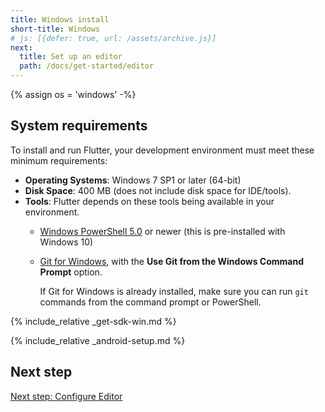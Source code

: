 ```yaml
---
title: Windows install
short-title: Windows
# js: [{defer: true, url: /assets/archive.js}]
next:
  title: Set up an editor
  path: /docs/get-started/editor
---
```


{% assign os = 'windows' -%}

## System requirements

To install and run Flutter, your development environment must meet these minimum requirements:

- **Operating Systems**: Windows 7 SP1 or later (64-bit)
- **Disk Space**: 400 MB (does not include disk space for IDE/tools).
- **Tools**: Flutter depends on these tools being available in your environment.
  - [Windows PowerShell 5.0][] or newer (this is pre-installed with Windows 10)
  - [Git for Windows][], with the **Use Git from the Windows Command Prompt** option.

     If Git for Windows is already installed, make sure you can run `git` commands from the
     command prompt or PowerShell.

{% include_relative _get-sdk-win.md %}

{% include_relative _android-setup.md %}

## Next step

[Next step: Configure Editor](/get-started/editor)

[Git for Windows]: https://git-scm.com/download/win
[Windows PowerShell 5.0]: https://docs.microsoft.com/en-us/powershell/scripting/setup/installing-windows-powershell
